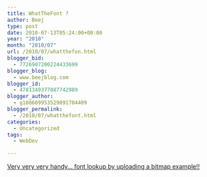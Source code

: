 ```yaml
---
title: WhatTheFont ?
author: Beej
type: post
date: 2010-07-13T05:24:00+00:00
year: "2010"
month: "2010/07"
url: /2010/07/whatthefon.html
blogger_bid:
  - 7726907200224433699
blogger_blog:
  - www.beejblog.com
blogger_id:
  - 4781349377087742989
blogger_author:
  - g108669953529091704409
blogger_permalink:
  - /2010/07/whatthefont.html
categories:
  - Uncategorized
tags:
  - WebDev

---
```

[Very very very handy… font lookup by uploading a bitmap example!!][1]

 [1]: https://new.myfonts.com/WhatTheFont/